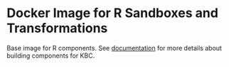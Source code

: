 # Docker Image for R Sandboxes and Transformations

Base image for R components. See [documentation](https://developers.keboola.com/extend/) for more details about building components for KBC.
